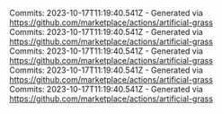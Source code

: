 Commits: 2023-10-17T11:19:40.541Z - Generated via https://github.com/marketplace/actions/artificial-grass
<br>
Commits: 2023-10-17T11:19:40.541Z - Generated via https://github.com/marketplace/actions/artificial-grass
<br>
Commits: 2023-10-17T11:19:40.541Z - Generated via https://github.com/marketplace/actions/artificial-grass
<br>
Commits: 2023-10-17T11:19:40.541Z - Generated via https://github.com/marketplace/actions/artificial-grass
<br>
Commits: 2023-10-17T11:19:40.541Z - Generated via https://github.com/marketplace/actions/artificial-grass
<br>
